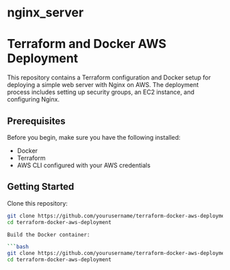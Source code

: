 # nginx_server
# Terraform and Docker AWS Deployment

This repository contains a Terraform configuration and Docker setup for deploying a simple web server with Nginx on AWS. The deployment process includes setting up security groups, an EC2 instance, and configuring Nginx.

## Prerequisites

Before you begin, make sure you have the following installed:

- Docker
- Terraform
- AWS CLI configured with your AWS credentials

## Getting Started

Clone this repository:

```bash
git clone https://github.com/yourusername/terraform-docker-aws-deployment.git
cd terraform-docker-aws-deployment

Build the Docker container:

```bash
git clone https://github.com/yourusername/terraform-docker-aws-deployment.git
cd terraform-docker-aws-deployment
